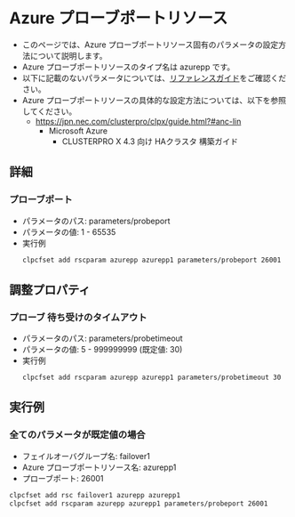 # Azure プローブポートリソース
- このページでは、Azure プローブポートリソース固有のパラメータの設定方法について説明します。
- Azure プローブポートリソースのタイプ名は azurepp です。
- 以下に記載のないパラメータについては、[リファレンスガイド](https://docs.nec.co.jp/sites/default/files/minisite/static/86695069-1c24-46d5-a3bf-72e81db4e4a7/clp_x43_linux/L43_RG_JP/L_RG_08.html#parameters-list-clpcfset-command)をご確認ください。
- Azure プローブポートリソースの具体的な設定方法については、以下を参照してください。
  - https://jpn.nec.com/clusterpro/clpx/guide.html?#anc-lin
    - Microsoft Azure
      - CLUSTERPRO X 4.3 向け HAクラスタ 構築ガイド

## 詳細
### プローブポート
- パラメータのパス: parameters/probeport
- パラメータの値: 1 - 65535
- 実行例
  ```sh
  clpcfset add rscparam azurepp azurepp1 parameters/probeport 26001
  ```

## 調整プロパティ
### プローブ 待ち受けのタイムアウト
- パラメータのパス: parameters/probetimeout
- パラメータの値: 5 - 999999999 (既定値: 30)
- 実行例
  ```sh
  clpcfset add rscparam azurepp azurepp1 parameters/probetimeout 30
  ```

## 実行例
### 全てのパラメータが既定値の場合
- フェイルオーバグループ名: failover1
- Azure プローブポートリソース名: azurepp1
- プローブポート: 26001
```sh
clpcfset add rsc failover1 azurepp azurepp1
clpcfset add rscparam azurepp azurepp1 parameters/probeport 26001
```